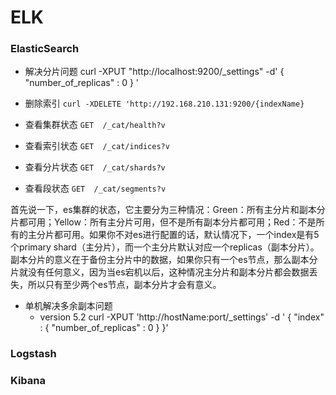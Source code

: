 # ELK

### ElasticSearch
- 解决分片问题  curl -XPUT "http://localhost:9200/_settings" -d' {  "number_of_replicas" : 0 } '

- 删除索引  `curl -XDELETE 'http://192.168.210.131:9200/{indexName}`
- 查看集群状态  `GET  /_cat/health?v`
- 查看索引状态  `GET  /_cat/indices?v`
- 查看分片状态  `GET  /_cat/shards?v`
- 查看段状态   `GET  /_cat/segments?v`

首先说一下，es集群的状态，它主要分为三种情况：Green：所有主分片和副本分片都可用；Yellow：所有主分片可用，但不是所有副本分片都可用；Red：不是所有的主分片都可用。如果你不对es进行配置的话，默认情况下，一个index是有5个primary shard（主分片），而一个主分片默认对应一个replicas（副本分片）。副本分片的意义在于备份主分片中的数据，如果你只有一个es节点，那么副本分片就没有任何意义，因为当es宕机以后，这种情况主分片和副本分片都会数据丢失，所以只有至少两个es节点，副本分片才会有意义。

- 单机解决多余副本问题
    - version 5.2
    curl -XPUT 'http://hostName:port/_settings' -d '
    {
        "index" : {
            "number_of_replicas" : 0
        }
    }'


### Logstash

### Kibana
